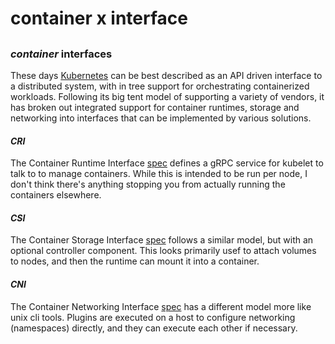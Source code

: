 # container x interface

##

### _container_ interfaces

These days [Kubernetes](https://kubernetes.io/)
can be best described as an API driven interface
to a distributed system,
with in tree support for orchestrating containerized workloads.
Following its big tent model of supporting a variety of vendors,
it has broken out integrated support for container runtimes,
storage and networking into interfaces that can be implemented
by various solutions.

#### _CRI_

The Container Runtime Interface
[spec](https://github.com/kubernetes/cri-api/blob/c75ef5b/pkg/apis/runtime/v1/api.proto)
defines a gRPC service for kubelet to talk to to manage containers.
While this is intended to be run per node,
I don't think there's anything stopping you
from actually running the containers elsewhere.

#### _CSI_

The Container Storage Interface
[spec](https://github.com/container-storage-interface/spec/blob/master/spec.md)
follows a similar model,
but with an optional controller component.
This looks primarily usef to attach volumes to nodes,
and then the runtime can mount it into a container.

#### _CNI_

The Container Networking Interface
[spec](https://github.com/containernetworking/cni/blob/main/SPEC.md)
has a different model more like unix cli tools.
Plugins are executed on a host to configure networking (namespaces)
directly, and they can execute each other if necessary.
